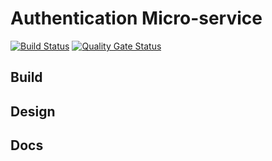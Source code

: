 # Authentication Micro-service

[![Build Status](https://travis-ci.org/rij12/Authentication-Microservice.svg?branch=master)](https://travis-ci.org/rij12/Authentication-Microservice)
[![Quality Gate Status](https://sonarcloud.io/api/project_badges/measure?project=Auth_Service-GO&metric=alert_status)](https://sonarcloud.io/dashboard?id=Auth_Service-GO)
## Build  

## Design 

## Docs


